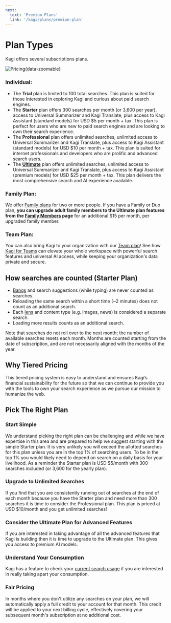 ```yaml
---
next:
  text: 'Premium Plans'
  link: '/kagi/plans/premium-plan'
---
```


# Plan Types

Kagi offers several subscriptions plans.

![Pricing](https://github.com/user-attachments/assets/527749da-522d-4f1f-9d59-0d05e3867808){data-zoomable}

### Individual:
* The **Trial** plan is limited to 100 total searches. This plan is suited for those interested in exploring Kagi and curious about paid search engines.
* The **Starter** plan offers 300 searches per month (or 3,600 per year), access to Universal Summarizer and Kagi Translate, plus access to Kagi Assistant (standard models) for USD $5 per month + tax. This plan is perfect for users who are new to paid search engines and are looking to own their search experience.
* The **Professional** plan offers unlimited searches, unlimited access to Universal Summarizer and Kagi Translate, plus access to Kagi Assistant (standard models) for USD $10 per month + tax. This plan is suited for internet professionals and developers who are prolific and advanced search users.
* The [**Ultimate**](./ultimate-plan.md) plan offers unlimited searches, unlimited access to Universal Summarizer and Kagi Translate, plus access to Kagi Assistant (premium models) for USD $25 per month + tax. This plan delivers the most comprehensive search and AI experience available.

### Family Plan:

We offer [Family plans](./family-plan.md) for two or more people. If you have a Family or Duo plan, **you can upgrade adult family members to the Ultimate plan features from the [Family Members](https://kagi.com/settings/account_members) page** for an additional $15 per month, per upgraded family member.

### Team Plan:

You can also bring Kagi to your organization with our [Team plan](https://help.kagi.com/kagi/plans/team-plan.html)! See how [Kagi for Teams](https://kagi.com/teams) can elevate your whole workspace with powerful search features and universal AI access, while keeping your organization's data private and secure.

## How searches are counted (Starter Plan)

* [Bangs](../features/bangs.md) and search suggestions (while typing) are never counted as searches.
* Reloading the same search within a short time (~2 minutes) does not count as an additional search.
* Each [lens](../features/lenses.md) and content type (e.g. images, news) is considered a separate search.
* Loading more results counts as an additional search.

Note that searches do not roll over to the next month; the number of available searches resets each month. Months are counted starting from the date of subscription, and are not necessarily aligned with the months of the year.

## Why Tiered Pricing

This tiered pricing system is easy to understand and ensures Kagi’s financial sustainability for the future so that we can continue to provide you with the tools to own your search experience as we pursue our mission to humanize the web.

## Pick The Right Plan

### Start Simple

We understand picking the right plan can be challenging and while we have expertise in this area and are prepared to help we suggest starting with the simple Starter plan. It is very unlikely you will exceed the allotted searches for this plan unless you are in the top 1% of searching users. To be in the top 1% you would likely need to depend on search on a daily basis for your livelihood. As a reminder the Starter plan is USD $5/month with 300 searches included (or 3,600 for the yearly plan).

### Upgrade to Unlimited Searches

If you find that you are consistently running out of searches at the end of each month because you have the Starter plan and need more than 300 searches it is time to consider the Professional plan. This plan is priced at USD $10/month and you get unlimited searches!

### Consider the Ultimate Plan for Advanced Features

If you are interested in taking advantage of all the advanced features that Kagi is building then it is time to upgrade to the Ultimate plan. This gives you access to premium AI models.

### Understand Your Consumption

Kagi has a feature to check your [current search usage](https://kagi.com/settings/consumption) if you are interested in really taking apart your consumption.

### Fair Pricing

In months where you don't utilize any searches on your plan, we will automatically apply a full credit to your account for that month. This credit will be applied to your next billing cycle, effectively covering your subsequent month's subscription at no additional cost.
